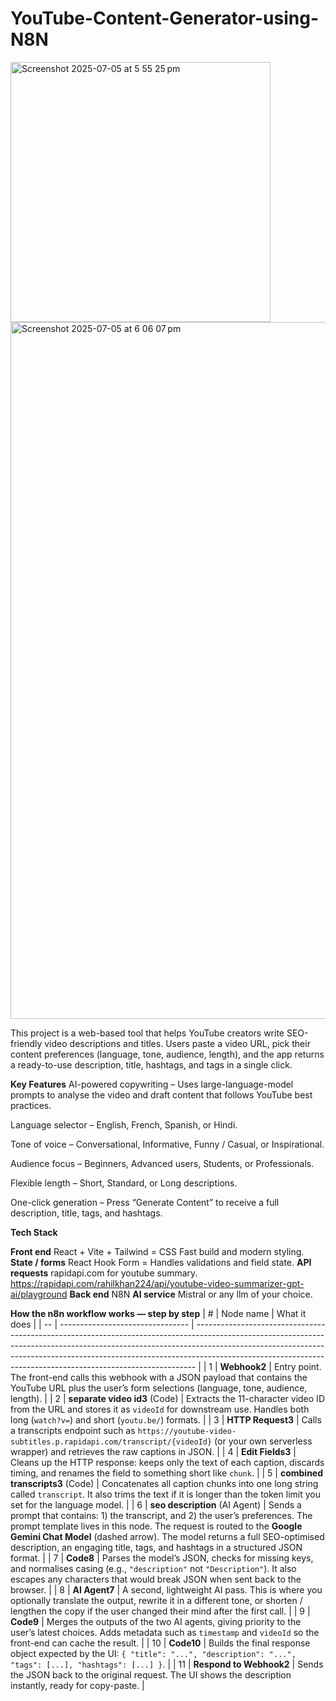 # YouTube-Content-Generator-using-N8N
<img width="416" alt="Screenshot 2025-07-05 at 5 55 25 pm" src="https://github.com/user-attachments/assets/2c6b7779-f618-4e50-8ba3-d7ddab1bd970" />
<img width="1115" alt="Screenshot 2025-07-05 at 6 06 07 pm" src="https://github.com/user-attachments/assets/a6c9b553-c150-4b92-8592-dc2171e26fae" />

This project is a web-based tool that helps YouTube creators write SEO-friendly video descriptions and titles.
Users paste a video URL, pick their content preferences (language, tone, audience, length), and the app returns a ready-to-use description, title, hashtags, and tags in a single click.

**Key Features**
AI-powered copywriting – Uses large-language-model prompts to analyse the video and draft content that follows YouTube best practices.

Language selector – English, French, Spanish, or Hindi.

Tone of voice – Conversational, Informative, Funny / Casual, or Inspirational.

Audience focus – Beginners, Advanced users, Students, or Professionals.

Flexible length – Short, Standard, or Long descriptions.

One-click generation – Press “Generate Content” to receive a full description, title, tags, and hashtags.

**Tech Stack**

**Front end** 	React + Vite + Tailwind = CSS	Fast build and modern styling.
**State / forms** 	React Hook Form	 = Handles validations and field state.
**API requests**	rapidapi.com for youtube summary. https://rapidapi.com/rahilkhan224/api/youtube-video-summarizer-gpt-ai/playground 
**Back end**	N8N
**AI service**	Mistral or any llm of your choice. 


**How the n8n workflow works — step by step**
| #  | Node name                        | What it does                                                                                                                                                                                                                                                                                                             |
| -- | -------------------------------- | ------------------------------------------------------------------------------------------------------------------------------------------------------------------------------------------------------------------------------------------------------------------------------------------------------------------------ |
| 1  | **Webhook2**                     | Entry point. The front-end calls this webhook with a JSON payload that contains the YouTube URL plus the user’s form selections (language, tone, audience, length).                                                                                                                                                      |
| 2  | **separate video id3** (Code)    | Extracts the 11-character video ID from the URL and stores it as `videoId` for downstream use. Handles both long (`watch?v=`) and short (`youtu.be/`) formats.                                                                                                                                                           |
| 3  | **HTTP Request3**                | Calls a transcripts endpoint such as `https://youtube-video-subtitles.p.rapidapi.com/transcript/{videoId}` (or your own serverless wrapper) and retrieves the raw captions in JSON.                                                                                                                                      |
| 4  | **Edit Fields3**                 | Cleans up the HTTP response: keeps only the text of each caption, discards timing, and renames the field to something short like `chunk`.                                                                                                                                                                                |
| 5  | **combined transcripts3** (Code) | Concatenates all caption chunks into one long string called `transcript`. It also trims the text if it is longer than the token limit you set for the language model.                                                                                                                                                    |
| 6  | **seo description** (AI Agent)   | Sends a prompt that contains: 1) the transcript, and 2) the user’s preferences. The prompt template lives in this node. The request is routed to the **Google Gemini Chat Model** (dashed arrow). The model returns a full SEO-optimised description, an engaging title, tags, and hashtags in a structured JSON format. |
| 7  | **Code8**                        | Parses the model’s JSON, checks for missing keys, and normalises casing (e.g., `"description"` not `"Description"`). It also escapes any characters that would break JSON when sent back to the browser.                                                                                                                 |
| 8  | **AI Agent7**                    | A second, lightweight AI pass. This is where you optionally translate the output, rewrite it in a different tone, or shorten / lengthen the copy if the user changed their mind after the first call.                                                                                                                    |
| 9  | **Code9**                        | Merges the outputs of the two AI agents, giving priority to the user’s latest choices. Adds metadata such as `timestamp` and `videoId` so the front-end can cache the result.                                                                                                                                            |
| 10 | **Code10**                       | Builds the final response object expected by the UI: `{ "title": "...", "description": "...", "tags": [...], "hashtags": [...] }`.                                                                                                                                                                                       |
| 11 | **Respond to Webhook2**          | Sends the JSON back to the original request. The UI shows the description instantly, ready for copy-paste.                                                                                                                                                                                                               |
